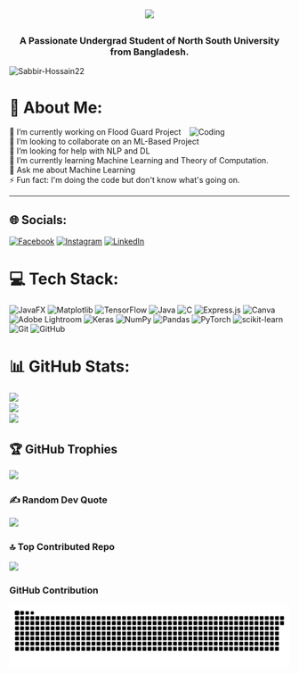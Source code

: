  <h1 align="center">
    <img src="https://readme-typing-svg.herokuapp.com/?font=Righteous&size=35&center=true&vCenter=true&width=500&height=70&duration=2000&pause=5000&lines=Hi+There!+👋+I'm+Sabbir+Hossain!;" />
</h1>

<h3 align="center">A Passionate Undergrad Student of North South University from Bangladesh.</h3>

<p align="left"> <img src="https://komarev.com/ghpvc/?username=Sabbir-Hossain22&label=Profile%20views&color=0e75b6&style=flat" alt="Sabbir-Hossain22" /> </p>





# 💫 About Me:
<img align="right" alt="Coding" width="180" src="https://encrypted-tbn0.gstatic.com/images?q=tbn:ANd9GcQGt4E81M1TLVrNXGr62ry0p9M2UzZvYxUHEcJ09JNrCTJPh6T4GJ1XOF0&s">
🔭 I’m currently working on Flood Guard Project<br>👯 I’m looking to collaborate on an ML-Based Project<br>🤝 I’m looking for help with NLP and DL <br>🌱 I’m currently learning Machine Learning and Theory of Computation.<br>💬 Ask me about Machine Learning<br>⚡ Fun fact: I'm doing the code but don't know what's going on.

---

## 🌐 Socials:
[![Facebook](https://img.shields.io/badge/Facebook-%231877F2.svg?logo=Facebook&logoColor=white)](https://facebook.com/https://www.facebook.com/itsshihab23/) [![Instagram](https://img.shields.io/badge/Instagram-%23E4405F.svg?logo=Instagram&logoColor=white)](https://instagram.com/https://www.instagram.com/its_sabbir_hossain._/) [![LinkedIn](https://img.shields.io/badge/LinkedIn-%230077B5.svg?logo=linkedin&logoColor=white)](https://linkedin.com/in/https://www.linkedin.com/in/sabbir-hossain2022/) 

# 💻 Tech Stack:
![JavaFX](https://img.shields.io/badge/javafx-%23FF0000.svg?style=plastic&logo=javafx&logoColor=white) ![Matplotlib](https://img.shields.io/badge/Matplotlib-%23ffffff.svg?style=plastic&logo=Matplotlib&logoColor=black) ![TensorFlow](https://img.shields.io/badge/TensorFlow-%23FF6F00.svg?style=plastic&logo=TensorFlow&logoColor=white) ![Java](https://img.shields.io/badge/java-%23ED8B00.svg?style=plastic&logo=openjdk&logoColor=white) ![C](https://img.shields.io/badge/c-%2300599C.svg?style=plastic&logo=c&logoColor=white) ![Express.js](https://img.shields.io/badge/express.js-%23404d59.svg?style=plastic&logo=express&logoColor=%2361DAFB) ![Canva](https://img.shields.io/badge/Canva-%2300C4CC.svg?style=plastic&logo=Canva&logoColor=white) ![Adobe Lightroom](https://img.shields.io/badge/Adobe%20Lightroom-31A8FF.svg?style=plastic&logo=Adobe%20Lightroom&logoColor=white) ![Keras](https://img.shields.io/badge/Keras-%23D00000.svg?style=plastic&logo=Keras&logoColor=white) ![NumPy](https://img.shields.io/badge/numpy-%23013243.svg?style=plastic&logo=numpy&logoColor=white) ![Pandas](https://img.shields.io/badge/pandas-%23150458.svg?style=plastic&logo=pandas&logoColor=white) ![PyTorch](https://img.shields.io/badge/PyTorch-%23EE4C2C.svg?style=plastic&logo=PyTorch&logoColor=white) ![scikit-learn](https://img.shields.io/badge/scikit--learn-%23F7931E.svg?style=plastic&logo=scikit-learn&logoColor=white) ![Git](https://img.shields.io/badge/git-%23F05033.svg?style=plastic&logo=git&logoColor=white) ![GitHub](https://img.shields.io/badge/github-%23121011.svg?style=plastic&logo=github&logoColor=white)
# 📊 GitHub Stats:
![](https://github-readme-stats.vercel.app/api?username=Sabbir-Hossain22&theme=merko&hide_border=false&include_all_commits=true&count_private=true)<br/>
![](https://github-readme-streak-stats.herokuapp.com/?user=Sabbir-Hossain22&theme=merko&hide_border=false)<br/>
![](https://github-readme-stats.vercel.app/api/top-langs/?username=Sabbir-Hossain22&theme=merko&hide_border=false&include_all_commits=true&count_private=true&layout=compact)

## 🏆 GitHub Trophies
![](https://github-profile-trophy.vercel.app/?username=Sabbir-Hossain22&theme=radical&no-frame=false&no-bg=false&margin-w=4)

### ✍️ Random Dev Quote
![](https://quotes-github-readme.vercel.app/api?type=horizontal&theme=merko)

### 🔝 Top Contributed Repo
![](https://github-contributor-stats.vercel.app/api?username=Sabbir-Hossain22&limit=5&theme=dark&combine_all_yearly_contributions=true)

### GitHub Contribution
 <div align="center">
  
![snake gif](https://github.com/Sabbir-Hossain22/Sabbir-Hossain22/blob/output/github-snake-dark.svg)
</div>



<!-- Proudly created with GPRM ( https://gprm.itsvg.in ) -->
